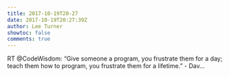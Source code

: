 ```yaml
---
title: 2017-10-19T20-27
date: 2017-10-19T20:27:39Z
author: Lee Turner
showtoc: false
comments: true
---
```


RT @CodeWisdom: “Give someone a program, you frustrate them for a day; teach them how to program, you frustrate them for a lifetime.” - Dav…

